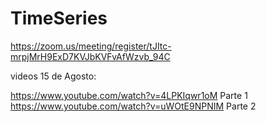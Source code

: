 # TimeSeries

https://zoom.us/meeting/register/tJItc-mrpjMrH9ExD7KVJbKVFvAfWzvb_94C

videos 15 de Agosto:

https://www.youtube.com/watch?v=4LPKIqwr1oM Parte 1
https://www.youtube.com/watch?v=uWOtE9NPNIM Parte 2
